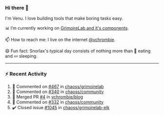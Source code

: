 ### Hi there 👋

I'm Venu. I love building tools that make boring tasks easy.

📊 I’m currently working on [GrimoireLab and it's components](https://chaoss.github.io/grimoirelab).

📫 How to reach me: I live on the internet [@vchrombie](https://www.google.co.in/search?q=vchrombie).

😄 Fun fact: Snorlax's typical day consists of nothing more than :doughnut: eating and :zzz: sleeping.

---

### :zap: Recent Activity

<!--RECENT_ACTIVITY:start-->
1. 💬 Commented on [#467](https://github.com/chaoss/grimoirelab/issues/467#issuecomment-1094570772) in [chaoss/grimoirelab](https://github.com/chaoss/grimoirelab)
2. 💬 Commented on [#340](https://github.com/chaoss/community/pull/340#issuecomment-1094558342) in [chaoss/community](https://github.com/chaoss/community)
3. 🎉 Merged PR [#4](https://github.com/vchrombie/blog/pull/4) in [vchrombie/blog](https://github.com/vchrombie/blog)
4. 💬 Commented on [#332](https://github.com/chaoss/community/pull/332#issuecomment-1093000233) in [chaoss/community](https://github.com/chaoss/community)
5. ✔️ Closed issue [#1045](https://github.com/chaoss/grimoirelab-elk/issues/1045) in [chaoss/grimoirelab-elk](https://github.com/chaoss/grimoirelab-elk)
<!--RECENT_ACTIVITY:end-->

<!--
**vchrombie/vchrombie** is a ✨ _special_ ✨ repository because its `README.md` (this file) appears on your GitHub profile.

Here are some ideas to get you started:

- 🔭 I’m currently working on ...
- 🌱 I’m currently learning ...
- 👯 I’m looking to collaborate on ...
- 🤔 I’m looking for help with ...
- 💬 Ask me about ...
- 📫 How to reach me: ...
- 😄 Pronouns: ...
- ⚡ Fun fact: ...
-->
